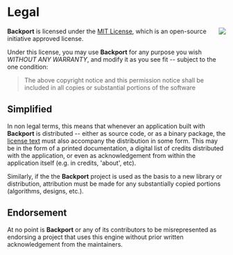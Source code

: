 # Legal

<img align="right" src="http://opensource.org/trademarks/opensource/OSI-Approved-License-100x137.png">

**Backport** is licensed under the [MIT License](../LICENSE),
which is an open-source initiative approved license.

Under this license, you may use **Backport** for any purpose you wish
_WITHOUT ANY WARRANTY_, and modify it as you see fit -- subject to the one
condition:

> The above copyright notice and this permission notice shall be included in
> all copies or substantial portions of the software

## Simplified

In non legal terms, this means that whenever an application built with
**Backport** is distributed -- either as source code, or as a binary package,
the [license text](../LICENSE) must also accompany the distribution in some
form.
This may be in the form of a printed documentation, a digital list of
credits distributed with the application, or even as acknowledgement
from within the application itself (e.g. in credits, 'about', etc).

Similarly, if the the **Backport** project is used as the basis to a new
library or distribution, attribution must be made for any substantially copied
portions (algorithms, designs, etc.).

## Endorsement

At no point is **Backport** or any of its contributors to be misrepresented as
endorsing a project that uses this engine without prior written
acknowledgement from the maintainers.